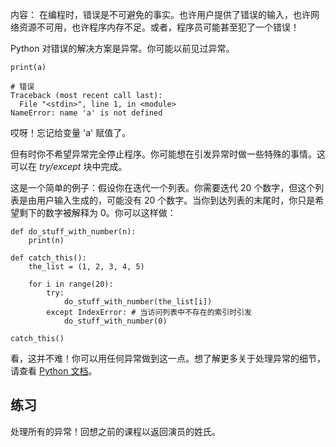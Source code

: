 内容：
在编程时，错误是不可避免的事实。也许用户提供了错误的输入，也许网络资源不可用，也许程序内存不足。或者，程序员可能甚至犯了一个错误！

Python 对错误的解决方案是异常。你可能以前见过异常。

    print(a)
    
    # 错误
    Traceback (most recent call last):
      File "<stdin>", line 1, in <module>
    NameError: name 'a' is not defined

哎呀！忘记给变量 'a' 赋值了。

但有时你不希望异常完全停止程序。你可能想在引发异常时做一些特殊的事情。这可以在 *try/except* 块中完成。

这是一个简单的例子：假设你在迭代一个列表。你需要迭代 20 个数字，但这个列表是由用户输入生成的，可能没有 20 个数字。当你到达列表的末尾时，你只是希望剩下的数字被解释为 0。你可以这样做：

    def do_stuff_with_number(n):
        print(n)
    
    def catch_this():
        the_list = (1, 2, 3, 4, 5)
    
        for i in range(20):
            try:
                do_stuff_with_number(the_list[i])
            except IndexError: # 当访问列表中不存在的索引时引发
                do_stuff_with_number(0)
    
    catch_this()

看，这并不难！你可以用任何异常做到这一点。想了解更多关于处理异常的细节，请查看 
[Python 文档](http://docs.python.org/tutorial/errors.html#handling-exceptions)。

练习
--------

处理所有的异常！回想之前的课程以返回演员的姓氏。